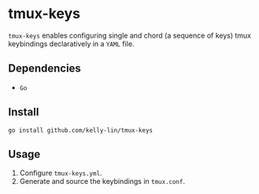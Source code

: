 # tmux-keys

`tmux-keys` enables configuring single and chord (a sequence of keys)
tmux keybindings declaratively in a `YAML` file.

## Dependencies

- `Go`

## Install

`go install github.com/kelly-lin/tmux-keys`

## Usage

1. Configure `tmux-keys.yml`.
2. Generate and source the keybindings in `tmux.conf`.

